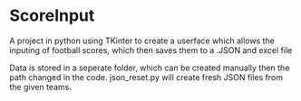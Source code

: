 # ScoreInput
A project in python using TKinter to create a userface which allows the inputing of football scores, which then saves them to a .JSON and excel file


Data is stored in a seperate folder, which can be created manually then the path changed in the code.
json_reset.py will create fresh JSON files from the given teams.
